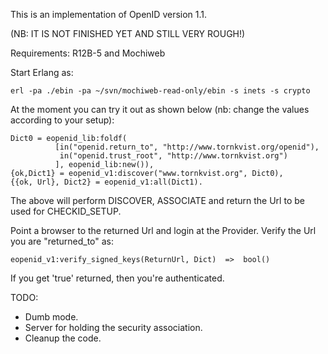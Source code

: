 This is an implementation of OpenID version 1.1.

(NB: IT IS NOT FINISHED YET AND STILL VERY ROUGH!)

Requirements: R12B-5 and Mochiweb

Start Erlang as:

    erl -pa ./ebin -pa ~/svn/mochiweb-read-only/ebin -s inets -s crypto
    
At the moment you can try it out as shown below (nb: change the values
according to your setup):

    Dict0 = eopenid_lib:foldf(
              [in("openid.return_to", "http://www.tornkvist.org/openid"),
               in("openid.trust_root", "http://www.tornkvist.org")
              ], eopenid_lib:new()),
    {ok,Dict1} = eopenid_v1:discover("www.tornkvist.org", Dict0),
    {{ok, Url}, Dict2} = eopenid_v1:all(Dict1).


The above will perform DISCOVER, ASSOCIATE and return the Url to 
be used for CHECKID_SETUP.

Point a browser to the returned Url and login at the Provider.
Verify the Url you are "returned_to" as:

    eopenid_v1:verify_signed_keys(ReturnUrl, Dict)  =>  bool()

If you get 'true' returned, then you're authenticated.


TODO:

* Dumb mode.
* Server for holding the security association.
* Cleanup the code.





